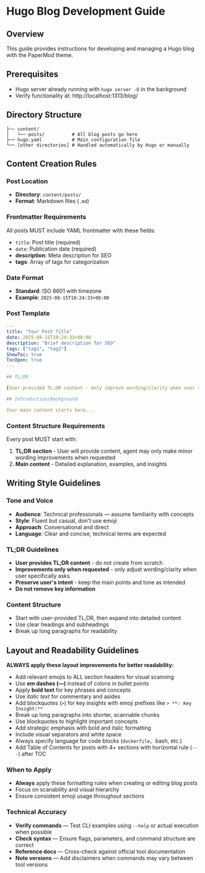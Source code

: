 # Hugo Blog Development Guide

## Overview

This guide provides instructions for developing and managing a Hugo blog with the PaperMod theme.

## Prerequisites

- Hugo server already running with `hugo server -D` in the background
- Verify functionality at: http://localhost:1313/blog/

## Directory Structure

```
├── content/
│   └── posts/          # All blog posts go here
├── hugo.yaml           # Main configuration file
└── [other directories] # Handled automatically by Hugo or manually
```

## Content Creation Rules

### Post Location

- **Directory**: `content/posts/`
- **Format**: Markdown files (`.md`)

### Frontmatter Requirements

All posts MUST include YAML frontmatter with these fields:

- `title`: Post title (required)
- `date`: Publication date (required)
- **description**: Meta description for SEO
- **tags**: Array of tags for categorization

### Date Format

- **Standard**: ISO 8601 with timezone
- **Example**: `2025-08-15T10:24:33+08:00`

### Post Template

```yaml
---
title: "Your Post Title"
date: 2025-08-15T10:24:33+08:00
description: "Brief description for SEO"
tags: ["tag1", "tag2"]
ShowToc: true
TocOpen: true
---

## TL;DR

[User-provided TL;DR content - only improve wording/clarity when user specifically asks]

## Introduction/Background

Your main content starts here...
```

### Content Structure Requirements

Every post MUST start with:

1. **TL;DR section** - User will provide content, agent may only make minor wording improvements when requested
2. **Main content** - Detailed explanation, examples, and insights

## Writing Style Guidelines

### Tone and Voice

- **Audience**: Technical professionals — assume familiarity with concepts
- **Style**: Fluent but casual, don't use emoji
- **Approach**: Conversational and direct
- **Language**: Clear and concise, technical terms are expected

### TL;DR Guidelines

- **User provides TL;DR content** - do not create from scratch
- **Improvements only when requested** - only adjust wording/clarity when user specifically asks
- **Preserve user's intent** - keep the main points and tone as intended
- **Do not remove key information**

### Content Structure

- Start with user-provided TL;DR, then expand into detailed content
- Use clear headings and subheadings
- Break up long paragraphs for readability

## Layout and Readability Guidelines

**ALWAYS apply these layout improvements for better readability:**

- Add relevant emojis to ALL section headers for visual scanning
- Use **em dashes (—)** instead of colons in bullet points
- Apply **bold text** for key phrases and concepts
- Use _italic text_ for commentary and asides
- Add blockquotes (`>`) for key insights with emoji prefixes like `> **💡 Key Insight:**`
- Break up long paragraphs into shorter, scannable chunks
- Use blockquotes to highlight important concepts
- Add strategic emphasis with bold and italic formatting
- Include visual separators and white space
- Always specify language for code blocks (`dockerfile, `bash, etc.)
- Add Table of Contents for posts with 4+ sections with horizontal rule (`---`) after TOC

### When to Apply

- **Always** apply these formatting rules when creating or editing blog posts
- Focus on scanability and visual hierarchy
- Ensure consistent emoji usage throughout sections

### Technical Accuracy

- **Verify commands** — Test CLI examples using `--help` or actual execution when possible
- **Check syntax** — Ensure flags, parameters, and command structure are correct
- **Reference docs** — Cross-check against official tool documentation
- **Note versions** — Add disclaimers when commands may vary between tool versions
